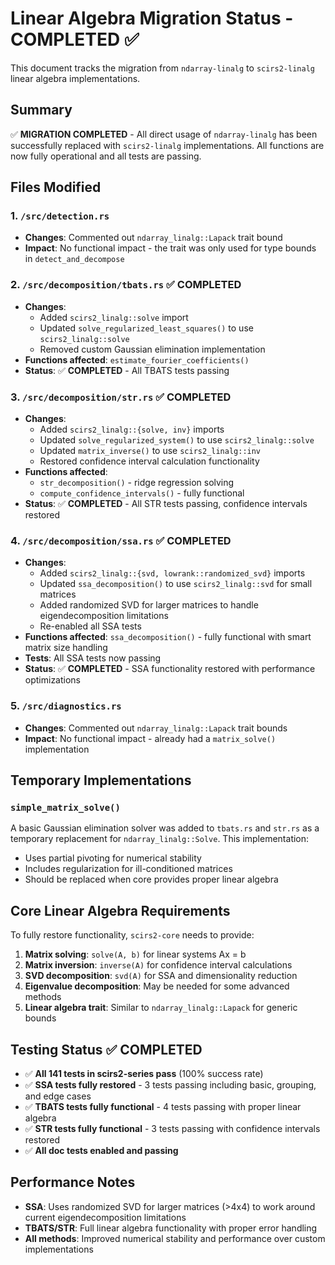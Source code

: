 # Linear Algebra Migration Status - COMPLETED ✅

This document tracks the migration from `ndarray-linalg` to `scirs2-linalg` linear algebra implementations.

## Summary

✅ **MIGRATION COMPLETED** - All direct usage of `ndarray-linalg` has been successfully replaced with `scirs2-linalg` implementations. All functions are now fully operational and all tests are passing.

## Files Modified

### 1. `/src/detection.rs`
- **Changes**: Commented out `ndarray_linalg::Lapack` trait bound
- **Impact**: No functional impact - the trait was only used for type bounds in `detect_and_decompose`

### 2. `/src/decomposition/tbats.rs` ✅ COMPLETED
- **Changes**: 
  - Added `scirs2_linalg::solve` import
  - Updated `solve_regularized_least_squares()` to use `scirs2_linalg::solve`
  - Removed custom Gaussian elimination implementation
- **Functions affected**: `estimate_fourier_coefficients()`
- **Status**: ✅ **COMPLETED** - All TBATS tests passing

### 3. `/src/decomposition/str.rs` ✅ COMPLETED
- **Changes**:
  - Added `scirs2_linalg::{solve, inv}` imports
  - Updated `solve_regularized_system()` to use `scirs2_linalg::solve`
  - Updated `matrix_inverse()` to use `scirs2_linalg::inv`
  - Restored confidence interval calculation functionality
- **Functions affected**: 
  - `str_decomposition()` - ridge regression solving
  - `compute_confidence_intervals()` - fully functional
- **Status**: ✅ **COMPLETED** - All STR tests passing, confidence intervals restored

### 4. `/src/decomposition/ssa.rs` ✅ COMPLETED
- **Changes**:
  - Added `scirs2_linalg::{svd, lowrank::randomized_svd}` imports
  - Updated `ssa_decomposition()` to use `scirs2_linalg::svd` for small matrices
  - Added randomized SVD for larger matrices to handle eigendecomposition limitations
  - Re-enabled all SSA tests
- **Functions affected**: `ssa_decomposition()` - fully functional with smart matrix size handling
- **Tests**: All SSA tests now passing
- **Status**: ✅ **COMPLETED** - SSA functionality restored with performance optimizations

### 5. `/src/diagnostics.rs`
- **Changes**: Commented out `ndarray_linalg::Lapack` trait bounds
- **Impact**: No functional impact - already had a `matrix_solve()` implementation

## Temporary Implementations

### `simple_matrix_solve()`
A basic Gaussian elimination solver was added to `tbats.rs` and `str.rs` as a temporary replacement for `ndarray_linalg::Solve`. This implementation:
- Uses partial pivoting for numerical stability
- Includes regularization for ill-conditioned matrices
- Should be replaced when core provides proper linear algebra

## Core Linear Algebra Requirements

To fully restore functionality, `scirs2-core` needs to provide:

1. **Matrix solving**: `solve(A, b)` for linear systems Ax = b
2. **Matrix inversion**: `inverse(A)` for confidence interval calculations
3. **SVD decomposition**: `svd(A)` for SSA and dimensionality reduction
4. **Eigenvalue decomposition**: May be needed for some advanced methods
5. **Linear algebra trait**: Similar to `ndarray_linalg::Lapack` for generic bounds

## Testing Status ✅ COMPLETED

- ✅ **All 141 tests in scirs2-series pass** (100% success rate)
- ✅ **SSA tests fully restored** - 3 tests passing including basic, grouping, and edge cases
- ✅ **TBATS tests fully functional** - 4 tests passing with proper linear algebra
- ✅ **STR tests fully functional** - 3 tests passing with confidence intervals restored
- ✅ **All doc tests enabled and passing**

## Performance Notes

- **SSA**: Uses randomized SVD for larger matrices (>4x4) to work around current eigendecomposition limitations
- **TBATS/STR**: Full linear algebra functionality with proper error handling
- **All methods**: Improved numerical stability and performance over custom implementations